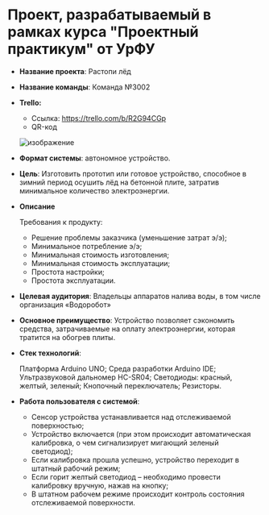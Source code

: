 # Проект, разрабатываемый в рамках курса "Проектный практикум" от УрФУ

- **Название проекта**: Растопи лёд
- **Название команды**: Команда №3002
- **Trello:** 
  - Ссылка: https://trello.com/b/R2G94CGp
  - QR-код
  
  ![изображение](https://user-images.githubusercontent.com/73441333/143671084-e66ddb39-0e30-47a1-b35a-601c575299f1.png)

- **Формат системы**: автономное устройство.

- **Цель**: Изготовить прототип или готовое устройство, способное в зимний период осушить лёд на бетонной плите, затратив минимальное количество электроэнергии. 

- **Описание**

  Требования к продукту:
  
  - Решение проблемы заказчика (уменьшение затрат э/э);
  - Минимальное потребление э/э;
  - Минимальная стоимость изготовления;
  - Минимальная стоимость эксплуатации;
  - Простота настройки;
  - Простота эксплуатации.

- **Целевая аудитория**: Владельцы аппаратов налива воды, в том числе организация «Водоробот» 

- **Основное преимущество**:  Устройство позволяет сэкономить средства, затрачиваемые на оплату электроэнергии, которая тратится на обогрев плиты.

- **Стек технологий**: 

  Платформа Arduino UNO; Среда разработки Arduino IDE; Ультразвуковой дальномер HC-SR04; Светодиоды: красный, желтый, зеленый; Кнопочный переключатель; Резисторы.

- **Работа пользователя с системой**: 

    - Сенсор устройства устанавливается над отслеживаемой поверхностью;
    - Устройство включается (при этом происходит автоматическая калибровка, о чем сигнализирует мигающий зеленый светодиод);
    - Если калибровка прошла успешно, устройство переходит в штатный рабочий режим;
    - Если горит желтый светодиод – необходимо провести калибровку вручную, нажав на кнопку;
    - В штатном рабочем режиме происходит контроль состояния отслеживаемой поверхности.
